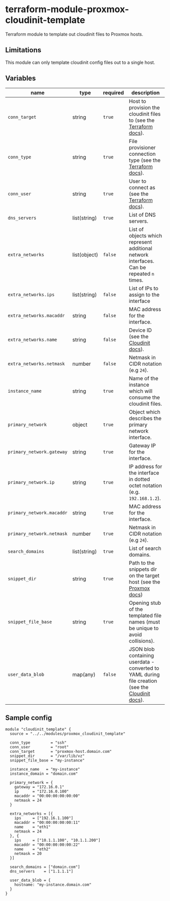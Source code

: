 # terraform-module-proxmox-cloudinit-template

Terraform module to template out cloudinit files to Proxmox hosts.


## Limitations

This module can only template cloudinit config files out to a single host.

## Variables

| name                      | type         | required | description                      |
|---------------------------|--------------|----------|----------------------------------|
| `conn_target`             | string       | `true`   | Host to provision the cloudinit files to (see the [Terraform docs](https://www.terraform.io/docs/language/resources/provisioners/connection.html)). |
| `conn_type`               | string       | `true`   | File provisioner connection type (see the [Terraform docs](https://www.terraform.io/docs/language/resources/provisioners/connection.html)). |
| `conn_user`               | string       | `true`   | User to connect as (see the [Terraform docs](https://www.terraform.io/docs/language/resources/provisioners/connection.html)). |
| `dns_servers`             | list(string) | `true`   | List of DNS servers.             |
| `extra_networks`          | list(object) | `false`  | List of objects which represent additional network interfaces. Can be repeated `n` times. |
| `extra_networks.ips`      | list(string) | `false`  | List of IPs to assign to the interface |
| `extra_networks.macaddr`  | string       | `false`  | MAC address for the interface.   |
| `extra_networks.name`     | string       | `false`  | Device ID (see the [Cloudinit docs](https://cloudinit.readthedocs.io/en/latest/topics/network-config-format-v2.html#device-configuration-ids)). |
| `extra_networks.netmask`  | number       | `false`  | Netmask in CIDR notation (e.g `24`). |
| `instance_name`           | string       | `true`   | Name of the instance which will consume the cloudinit files. |
| `primary_network`         | object       | `true`   | Object which describes the primary network interface. |
| `primary_network.gateway` | string       | `true`   | Gateway IP for the interface.    |
| `primary_network.ip`      | string       | `true`   | IP address for the interface in dotted octet notation (e.g. `192.168.1.2`). |
| `primary_network.macaddr` | string       | `true`   | MAC address for the interface.   |
| `primary_network.netmask` | number       | `true`   | Netmask in CIDR notation (e.g `24`). |
| `search_domains`          | list(string) | `true`   | List of search domains.          |
| `snippet_dir`             | string       | `true`   | Path to the snippets dir on the target host (see the [Proxmox docs](https://pve.proxmox.com/wiki/Storage)) |
| `snippet_file_base`       | string       | `true`   | Opening stub of the templated file names (must be unique to avoid collisions). |
| `user_data_blob`          | map(any)     | `false`  | JSON blob containing userdata - converted to YAML during file creation (see the [Cloudinit docs](https://cloudinit.readthedocs.io/en/latest/topics/examples.html)). |

## Sample config

```hcl
module "cloudinit_template" {
  source = "../../modules/proxmox_cloudinit_template"

  conn_type         = "ssh"
  conn_user         = "root"
  conn_target       = "proxmox-host.domain.com"
  snippet_dir       = "/var/lib/vz"
  snippet_file_base = "my-instance"

  instance_name   = "my-instance"
  instance_domain = "domain.com"

  primary_network = {
    gateway = "172.16.0.1"
    ip      = "172.16.0.100"
    macaddr = "00:00:00:00:00:00"
    netmask = 24
  }

  extra_networks = [{
    ips     = ["192.16.1.100"]
    macaddr = "00:00:00:00:00:11"
    name    = "eth1"
    netmask = 24
  }, {
    ips     = ["10.1.1.100", "10.1.1.200"]
    macaddr = "00:00:00:00:00:22"
    name    = "eth2"
    netmask = 20
  }]

  search_domains = ["domain.com"]
  dns_servers    = ["1.1.1.1"]

  user_data_blob = {
    hostname: "my-instance.domain.com"
  }
}
```
